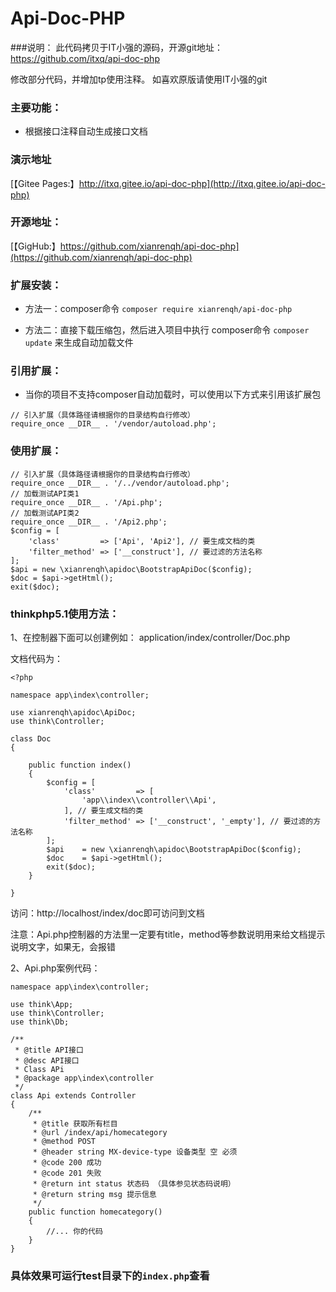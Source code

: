 # Api-Doc-PHP
###说明：
此代码拷贝于IT小强的源码，开源git地址：https://github.com/itxq/api-doc-php

修改部分代码，并增加tp使用注释。
如喜欢原版请使用IT小强的git

### 主要功能：

+ 根据接口注释自动生成接口文档

### 演示地址

[【Gitee Pages:】http://itxq.gitee.io/api-doc-php](http://itxq.gitee.io/api-doc-php)

### 开源地址：

[【GigHub:】https://github.com/xianrenqh/api-doc-php](https://github.com/xianrenqh/api-doc-php)
    
### 扩展安装：

+ 方法一：composer命令 `composer require xianrenqh/api-doc-php`

+ 方法二：直接下载压缩包，然后进入项目中执行 composer命令 `composer update` 来生成自动加载文件

### 引用扩展：

+ 当你的项目不支持composer自动加载时，可以使用以下方式来引用该扩展包

```
// 引入扩展（具体路径请根据你的目录结构自行修改）
require_once __DIR__ . '/vendor/autoload.php';
```

### 使用扩展：

```
// 引入扩展（具体路径请根据你的目录结构自行修改）
require_once __DIR__ . '/../vendor/autoload.php';
// 加载测试API类1
require_once __DIR__ . '/Api.php';
// 加载测试API类2
require_once __DIR__ . '/Api2.php'; 
$config = [
    'class'         => ['Api', 'Api2'], // 要生成文档的类
    'filter_method' => ['__construct'], // 要过滤的方法名称
];
$api = new \xianrenqh\apidoc\BootstrapApiDoc($config);
$doc = $api->getHtml();
exit($doc);
```
### thinkphp5.1使用方法：
1、在控制器下面可以创建例如：
application/index/controller/Doc.php

文档代码为：
~~~
<?php

namespace app\index\controller;

use xianrenqh\apidoc\ApiDoc;
use think\Controller;

class Doc
{

    public function index()
    {
        $config = [
            'class'         => [
                'app\\index\\controller\\Api',
            ], // 要生成文档的类
            'filter_method' => ['__construct', '_empty'], // 要过滤的方法名称
        ];
        $api    = new \xianrenqh\apidoc\BootstrapApiDoc($config);
        $doc    = $api->getHtml();
        exit($doc);
    }

}
~~~
访问：http://localhost/index/doc即可访问到文档

注意：Api.php控制器的方法里一定要有title，method等参数说明用来给文档提示说明文字，如果无，会报错

2、Api.php案例代码：
~~~
namespace app\index\controller;

use think\App;
use think\Controller;
use think\Db;

/**
 * @title API接口
 * @desc API接口
 * Class APi
 * @package app\index\controller
 */
class Api extends Controller
{
    /**
     * @title 获取所有栏目
     * @url /index/api/homecategory
     * @method POST
     * @header string MX-device-type 设备类型 空 必须
     * @code 200 成功
     * @code 201 失败
     * @return int status 状态码 （具体参见状态码说明）
     * @return string msg 提示信息
     */
    public function homecategory()
    {
        //... 你的代码
    }
}
~~~

### 具体效果可运行test目录下的`index.php`查看